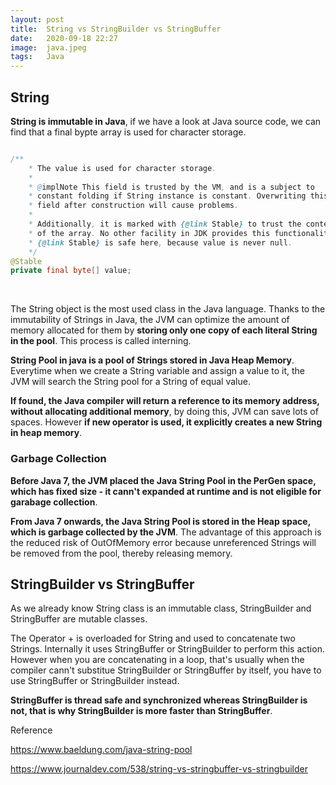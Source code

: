 ```yaml
---
layout: post
title:  String vs StringBuilder vs StringBuffer
date:   2020-09-18 22:27
image:  java.jpeg
tags:   Java
---
```


## String

**String is immutable in Java**, if we have a look at Java source code, we can find that a final bypte array is used for character storage.

```java

/**
    * The value is used for character storage.
    *
    * @implNote This field is trusted by the VM, and is a subject to
    * constant folding if String instance is constant. Overwriting this
    * field after construction will cause problems.
    *
    * Additionally, it is marked with {@link Stable} to trust the contents
    * of the array. No other facility in JDK provides this functionality (yet).
    * {@link Stable} is safe here, because value is never null.
    */
@Stable
private final byte[] value;

```

<!-- Line breaks -->
<br />

The String object is the most used class in the Java language. Thanks to the immutability of Strings in Java, the JVM can optimize the amount of memory allocated for them by **storing only one copy of each literal String in the pool**. This process is called interning.

**String Pool in java is a pool of Strings stored in Java Heap Memory**. Everytime when we create a String variable and assign a value to it, the JVM will search the String pool for a String of equal value.

**If found, the Java compiler will return a reference to its memory address, without allocating additional memory**, by doing this, JVM can save lots of spaces. However **if new operator is used, it explicitly creates a new String in heap memory**.

### Garbage Collection

**Before Java 7, the JVM placed the Java String Pool in the PerGen space, which has fixed size - it cann't expanded at runtime and is not eligible for garabage collection**.

**From Java 7 onwards, the Java String Pool is stored in the Heap space, which is garbage collected by the JVM**. The advantage of this approach is the reduced risk of OutOfMemory error because unreferenced Strings will be removed from the pool, thereby releasing memory.

## StringBuilder vs StringBuffer

As we already know String class is an immutable class, StringBuilder and StringBuffer are mutable classes. 

The Operator + is overloaded for String and used to concatenate two Strings. Internally it uses StringBuffer or StringBuilder to perform this action. However when you are concatenating in a loop, that's usually when the compiler cann't substitue StringBuilder or StringBuffer by itself, you have to use StringBuffer or StringBuilder instead. 

**StringBuffer is thread safe and synchronized whereas StringBuilder is not, that is why StringBuilder is more faster than StringBuffer**.

Reference

<https://www.baeldung.com/java-string-pool>

<https://www.journaldev.com/538/string-vs-stringbuffer-vs-stringbuilder>



